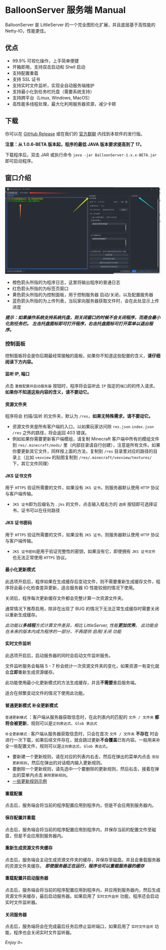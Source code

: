 # BalloonServer 服务端 Manual
BalloonServer 是 LittleServer 的一个完全图形化扩展，并且底层基于高性能的 Netty-IO，性能更佳。
## 优点
- 99.9% 可视化操作，上手简单便捷
- 开箱即用，支持双击启动和 Shell 启动
- 支持配置重载
- 支持 SSL 证书
- 支持实时文件监听，实现全自动服务端维护
- 支持最小化到任务栏托盘（需要系统支持）
- 支持跨平台（Linux, Windows, MacOS）
- 高性能多线程处理，最大化利用服务器资源，减少卡顿
## 下载
你可以在 [GitHub Release](https://github.com/BalloonUpdate/BalloonServer/releases/tag/1.0.5-BETA) 或在我们的 [官方群聊](https://jq.qq.com/?_wv=1027&k=bhNBCnUQ) 内找到本软件的发行版。

**注意：从 1.0.6-BETA 版本起，程序的最低 JAVA 版本要求提高到了 17。**

下载程序后，双击 JAR 或执行命令 `java -jar BalloonServer-1.x.x-BETA.jar` 即可启动程序。

## 窗口介绍
![](./Docs/1.png)

- 橙色箭头所指的为程序日志，这里将输出程序的普通日志
- 红色箭头所指的为标签页窗口
- 黄色箭头所指的为控制面板，用于控制服务器 启动/关闭，以及配置服务器
- 蓝色箭头所指的为上传列表，当玩家向服务器获取文件时，会在此处显示上传进度

***提示：如果操作系统支持系统托盘，则关闭窗口的时候不会关闭程序，而是会最小化到任务栏。***
***左击托盘图标即可打开程序，右击托盘图标可打开菜单以退出程序。***

### 控制面板
控制面板将会是你后期最经常接触的面板，如果你不知道这些配置的含义，**请仔细阅读下方内容。**
#### 监听 IP, 端口
点击 `重载配置并启动服务器` 按钮时，程序将会监听此 `IP` 指定的`端口`的的传入请求。**如果你不知道这些内容的含义，请不要动它。**
#### 资源文件夹
程序将会 扫描/监听 的文件夹，默认为 `/res`，**如果无特殊需求，请不要动它。**
 - 资源文件夹是所有客户端的入口，以如果玩家访问除 `res.json` `index.json` `/res` 之外的路径，将会返回 403 错误。
 - 例如如果你需要更新客户端模组，请复制 Minecraft 客户端中所有的模组文件到 `res/.minecraft/mods/` 里（内部目录请自行创建），注意是所有文件。如果你要更新其它文件，同样按上面的方法，复制到 `/res` 目录里对应的路径的目录上（比如 `vexview` 的贴图复制到 `/res/.minecraft/vexview/textures/` 下，其它文件同理）
#### JKS 证书文件
用于 `HTTPS` 验证所需要的文件，如果没有 `JKS 证书`，则服务器默认使用 `HTTP` 协议与客户端传输。
 - `JKS 证书`即为后缀名为 `.jks` 的文件，点击输入框右方的 `选择` 按钮即可选择证书，证书可以在任何路径
#### JKS 证书密码
用于 `HTTPS` 验证所需要的文件，如果没有 `JKS 证书`，则服务器默认使用 `HTTP` 协议与客户端传输。

 - `JKS 证书密码`是用于验证完整性的密钥，如果没有它，即使拥有 `JKS 证书文件` 也无法正常使用 `HTTPS` 协议。

#### 最小化更新模式
此选项开启后，程序如果在生成缓存后变动文件，则不需要重新生成缓存文件，程序将会最小化检查差异更新，适合服务器 IO 性能较弱的情况下使用。

关闭后，程序每次更新缓存文件都会完整计算一次资源文件夹。

通常情况下推荐启用，除非在出现了 BUG 的情况下无法正常生成缓存时需要关闭以重新生成缓存。

*此功能以**多线程**方式计算文件差异，相比 LittleServer, 性能**更加优秀**。*
*此功能会在未来的版本内成为程序的一部分，不再提供 启用/关闭 功能*

#### 实时文件监听
此选项开启后，启动服务器的同时会启动文件监听服务。

文件监听服务会每隔 5 - 7 秒会统计一次资源文件夹的变化，如果资源一有变化就会**立即**重新生成资源缓存。

此功能使用最小化更新模式的方法生成缓存，并且**不需要**重启服务端。

适合在频繁变动文件的情况下使用此功能。

#### 普通更新模式 补全更新模式
`普通更新模式` ：客户端从服务器获取信息时，在此列表内的匹配的 `文件 / 文件夹` **都将会被更新**，规则可以是`正则表达式`、`Glob 表达式`

`补全更新模式` : 客户端从服务器获取信息时，只会在首次 `文件 / 文件夹` **不存在** 时会进行一次下载，如果后续文件存在，就会跳过更新**不会覆盖**已有内容。一般用来补全一些配置文件，规则可以是`正则表达式`、`Glob 表达式`。

 - 要新建一个更新规则，请在对应的列表内右击，然后在弹出的菜单内点击 `添加更新规则`，然后在弹出的对话框内输入更新规则。
 - 要删除一个更新规则，请先选中一个要删除的更新规则，然后右击，接着在弹出的菜单内点击 `删除更新规则`。
 - [一些更新规则示例](https://github.com/BalloonUpdate/Docs/blob/old-servers/server/reference.md)

#### 重载配置
点击后，服务端会将当前的程序配置应用到程序内，但是不会应用到服务器内。

#### 保存配置并重载
点击后，服务端会将当前的程序配置应用到程序内，并保存当前的配置文件至磁盘，但是不会应用到服务器内。

#### 重新生成资源文件夹缓存
点击后，服务端会主动生成资源文件夹的缓存，并保存至磁盘。并且会重载服务器的资源文件夹缓存。
***即使服务器正在运行，程序也可以重载服务器的缓存***

#### 重载配置并启动服务器
点击后，服务端会将当前的程序配置应用到程序内，并应用到服务器内，然后生成资源文件夹缓存，最后启动服务器。如果启用了 `实时文件监听` 功能，程序还会启动实时文件监听器。

#### 关闭服务器
点击后，服务端将会在完成最后任务后停止监听端口，如果启用了 `实时文件监听` 功能，程序也会关闭实时文件监听器。

*Enjoy it~*
